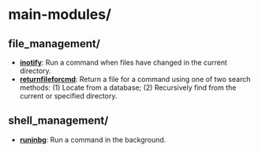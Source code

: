 
# main-modules/

## file_management/

* [**inotify**](file_management/inotify): Run a command when files have changed in the current directory.
* [**returnfileforcmd**](file_management/returnfileforcmd): Return a file for a command using one of two search methods: (1) Locate from a database; (2) Recursively find from the current or specified directory.

## shell_management/

* [**runinbg**](shell_management/runinbg): Run a command in the background.
